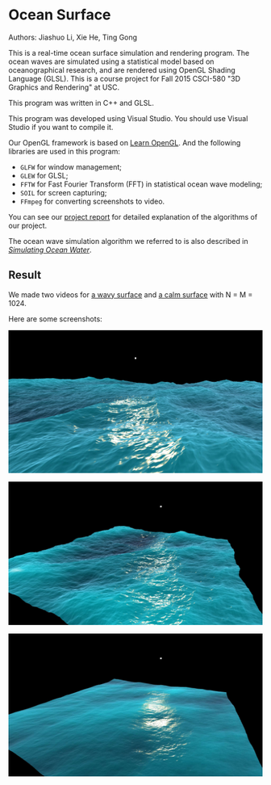 # Ocean Surface

Authors: Jiashuo Li, Xie He, Ting Gong

This is a real-time ocean surface simulation and rendering program. The ocean waves are simulated using a statistical model based on oceanographical research, and are rendered using OpenGL Shading Language (GLSL). This is a course project for Fall 2015 CSCI-580 "3D Graphics and Rendering" at USC.

This program was written in C++ and GLSL.

This program was developed using Visual Studio. You should use Visual Studio if you want to compile it.

Our OpenGL framework is based on [Learn OpenGL](http://www.learnopengl.com/). And the following libraries are used in this program:
* `GLFW` for window management;
* `GLEW` for GLSL;
* `FFTW` for Fast Fourier Transform (FFT) in statistical ocean wave modeling;
* `SOIL` for screen capturing;
* `FFmpeg` for converting screenshots to video.

You can see our [project report](/OceanSurface.pdf) for detailed explanation of the algorithms of our project.

The ocean wave simulation algorithm we referred to is also described in [*Simulating Ocean Water*](http://graphics.ucsd.edu/courses/rendering/2005/jdewall/tessendorf.pdf).

## Result

We made two videos for [a wavy surface](https://youtu.be/U2fkrXxvPRY) and [a calm surface](https://youtu.be/ewAPFoVxfFE) with N = M = 1024.

Here are some screenshots:

![](/screenshots/screenshot1.jpg)

![](/screenshots/screenshot2.jpg)

![](/screenshots/screenshot3.jpg)
